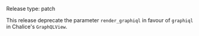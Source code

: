 Release type: patch

This release deprecate the parameter `render_graphiql` in favour of `graphiql` in Chalice's `GraphQLView`.
